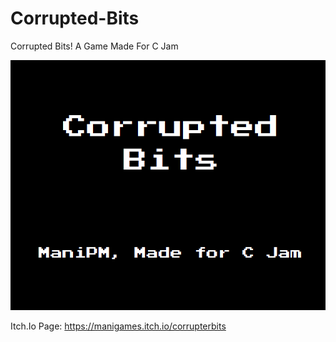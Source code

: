 # Corrupted-Bits
Corrupted Bits! A Game Made For C Jam

![Cover](res/Cover.png)

Itch.Io Page: https://manigames.itch.io/corrupterbits
